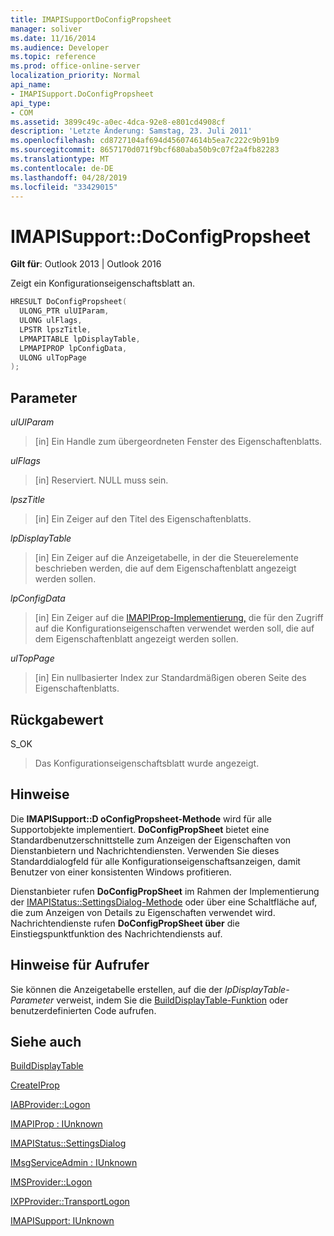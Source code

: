 ```yaml
---
title: IMAPISupportDoConfigPropsheet
manager: soliver
ms.date: 11/16/2014
ms.audience: Developer
ms.topic: reference
ms.prod: office-online-server
localization_priority: Normal
api_name:
- IMAPISupport.DoConfigPropsheet
api_type:
- COM
ms.assetid: 3899c49c-a0ec-4dca-92e8-e801cd4908cf
description: 'Letzte Änderung: Samstag, 23. Juli 2011'
ms.openlocfilehash: cd8727104af694d456074614b5ea7c222c9b91b9
ms.sourcegitcommit: 8657170d071f9bcf680aba50b9c07f2a4fb82283
ms.translationtype: MT
ms.contentlocale: de-DE
ms.lasthandoff: 04/28/2019
ms.locfileid: "33429015"
---
```

# <a name="imapisupportdoconfigpropsheet"></a>IMAPISupport::DoConfigPropsheet

  
  
**Gilt für**: Outlook 2013 | Outlook 2016 
  
Zeigt ein Konfigurationseigenschaftsblatt an.
  
```cpp
HRESULT DoConfigPropsheet(
  ULONG_PTR ulUIParam,
  ULONG ulFlags,
  LPSTR lpszTitle,
  LPMAPITABLE lpDisplayTable,
  LPMAPIPROP lpConfigData,
  ULONG ulTopPage
);
```

## <a name="parameters"></a>Parameter

 _ulUIParam_
  
> [in] Ein Handle zum übergeordneten Fenster des Eigenschaftenblatts.
    
 _ulFlags_
  
> [in] Reserviert. NULL muss sein.
    
 _lpszTitle_
  
> [in] Ein Zeiger auf den Titel des Eigenschaftenblatts.
    
 _lpDisplayTable_
  
> [in] Ein Zeiger auf die Anzeigetabelle, in der die Steuerelemente beschrieben werden, die auf dem Eigenschaftenblatt angezeigt werden sollen.
    
 _lpConfigData_
  
> [in] Ein Zeiger auf die [IMAPIProp-Implementierung,](imapipropiunknown.md) die für den Zugriff auf die Konfigurationseigenschaften verwendet werden soll, die auf dem Eigenschaftenblatt angezeigt werden sollen. 
    
 _ulTopPage_
  
> [in] Ein nullbasierter Index zur Standardmäßigen oberen Seite des Eigenschaftenblatts.
    
## <a name="return-value"></a>Rückgabewert

S_OK 
  
> Das Konfigurationseigenschaftsblatt wurde angezeigt.
    
## <a name="remarks"></a>Hinweise

Die **IMAPISupport::D oConfigPropsheet-Methode** wird für alle Supportobjekte implementiert. **DoConfigPropSheet** bietet eine Standardbenutzerschnittstelle zum Anzeigen der Eigenschaften von Dienstanbietern und Nachrichtendiensten. Verwenden Sie dieses Standarddialogfeld für alle Konfigurationseigenschaftsanzeigen, damit Benutzer von einer konsistenten Windows profitieren. 
  
Dienstanbieter rufen **DoConfigPropSheet** im Rahmen der Implementierung der [IMAPIStatus::SettingsDialog-Methode](imapistatus-settingsdialog.md) oder über eine Schaltfläche auf, die zum Anzeigen von Details zu Eigenschaften verwendet wird. Nachrichtendienste rufen **DoConfigPropSheet über** die Einstiegspunktfunktion des Nachrichtendiensts auf. 
  
## <a name="notes-to-callers"></a>Hinweise für Aufrufer

Sie können die Anzeigetabelle erstellen, auf die der  _lpDisplayTable-Parameter_ verweist, indem Sie die [BuildDisplayTable-Funktion](builddisplaytable.md) oder benutzerdefinierten Code aufrufen. 
  
## <a name="see-also"></a>Siehe auch



[BuildDisplayTable](builddisplaytable.md)
  
[CreateIProp](createiprop.md)
  
[IABProvider::Logon](iabprovider-logon.md)
  
[IMAPIProp : IUnknown](imapipropiunknown.md)
  
[IMAPIStatus::SettingsDialog](imapistatus-settingsdialog.md)
  
[IMsgServiceAdmin : IUnknown](imsgserviceadminiunknown.md)
  
[IMSProvider::Logon](imsprovider-logon.md)
  
[IXPProvider::TransportLogon](ixpprovider-transportlogon.md)
  
[IMAPISupport: IUnknown](imapisupportiunknown.md)

